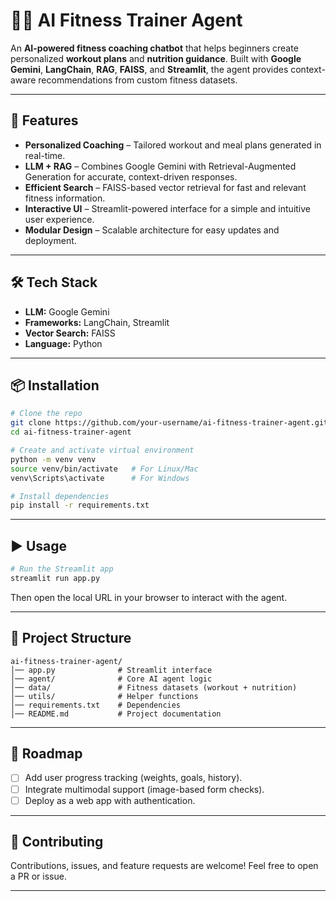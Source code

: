 # 🏋️‍♂️ AI Fitness Trainer Agent

An **AI-powered fitness coaching chatbot** that helps beginners create personalized **workout plans** and **nutrition guidance**.
Built with **Google Gemini**, **LangChain**, **RAG**, **FAISS**, and **Streamlit**, the agent provides context-aware recommendations from custom fitness datasets.

---

## 🚀 Features

* **Personalized Coaching** – Tailored workout and meal plans generated in real-time.
* **LLM + RAG** – Combines Google Gemini with Retrieval-Augmented Generation for accurate, context-driven responses.
* **Efficient Search** – FAISS-based vector retrieval for fast and relevant fitness information.
* **Interactive UI** – Streamlit-powered interface for a simple and intuitive user experience.
* **Modular Design** – Scalable architecture for easy updates and deployment.

---

## 🛠️ Tech Stack

* **LLM:** Google Gemini
* **Frameworks:** LangChain, Streamlit
* **Vector Search:** FAISS
* **Language:** Python

---

## 📦 Installation

```bash
# Clone the repo
git clone https://github.com/your-username/ai-fitness-trainer-agent.git
cd ai-fitness-trainer-agent

# Create and activate virtual environment
python -m venv venv
source venv/bin/activate   # For Linux/Mac
venv\Scripts\activate      # For Windows

# Install dependencies
pip install -r requirements.txt
```

---

## ▶️ Usage

```bash
# Run the Streamlit app
streamlit run app.py
```

Then open the local URL in your browser to interact with the agent.

---

## 📂 Project Structure

```
ai-fitness-trainer-agent/
│── app.py              # Streamlit interface  
│── agent/              # Core AI agent logic  
│── data/               # Fitness datasets (workout + nutrition)  
│── utils/              # Helper functions  
│── requirements.txt    # Dependencies  
│── README.md           # Project documentation  
```

---

## 🎯 Roadmap

* [ ] Add user progress tracking (weights, goals, history).
* [ ] Integrate multimodal support (image-based form checks).
* [ ] Deploy as a web app with authentication.

---

## 🤝 Contributing

Contributions, issues, and feature requests are welcome! Feel free to open a PR or issue.

---
